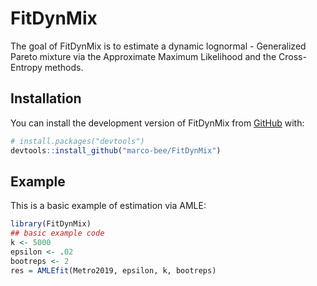 
# FitDynMix

The goal of FitDynMix is to estimate a dynamic lognormal - Generalized
Pareto mixture via the Approximate Maximum Likelihood and the
Cross-Entropy methods.

## Installation

You can install the development version of FitDynMix from
[GitHub](https://github.com/) with:

``` r
# install.packages("devtools")
devtools::install_github("marco-bee/FitDynMix")
```

## Example

This is a basic example of estimation via AMLE:

``` r
library(FitDynMix)
## basic example code
k <- 5000
epsilon <- .02
bootreps <- 2
res = AMLEfit(Metro2019, epsilon, k, bootreps)
```
